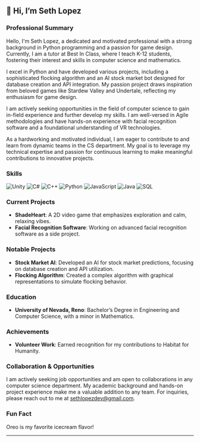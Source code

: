 ## 👋 Hi, I’m Seth Lopez

### Professional Summary

Hello, I'm Seth Lopez, a dedicated and motivated professional with a strong background in Python programming and a passion for game design. Currently, I am a tutor at Best In Class, where I teach K-12 students, fostering their interest and skills in computer science and mathematics.

I excel in Python and have developed various projects, including a sophisticated flocking algorithm and an AI stock market bot designed for database creation and API integration. My passion project draws inspiration from beloved games like Stardew Valley and Undertale, reflecting my enthusiasm for game design.

I am actively seeking opportunities in the field of computer science to gain in-field experience and further develop my skills. I am well-versed in Agile methodologies and have hands-on experience with facial recognition software and a foundational understanding of VR technologies.

As a hardworking and motivated individual, I am eager to contribute to and learn from dynamic teams in the CS department. My goal is to leverage my technical expertise and passion for continuous learning to make meaningful contributions to innovative projects.

### Skills

![Unity](https://img.shields.io/badge/Unity-100000?style=for-the-badge&logo=unity&logoColor=white)
![C#](https://img.shields.io/badge/C%23-239120?style=for-the-badge&logo=c-sharp&logoColor=white)
![C++](https://img.shields.io/badge/C%2B%2B-00599C?style=for-the-badge&logo=c%2B%2B&logoColor=white)
![Python](https://img.shields.io/badge/Python-3776AB?style=for-the-badge&logo=python&logoColor=white)
![JavaScript](https://img.shields.io/badge/JavaScript-323330?style=for-the-badge&logo=javascript&logoColor=F7DF1E)
![Java](https://img.shields.io/badge/Java-007396?style=for-the-badge&logo=java&logoColor=white)
![SQL](https://img.shields.io/badge/SQL-CC2927?style=for-the-badge&logo=microsoft-sql-server&logoColor=white)

### Current Projects

- **ShadeHeart**: A 2D video game that emphasizes exploration and calm, relaxing vibes.
- **Facial Recognition Software**: Working on advanced facial recognition software as a side project.

### Notable Projects

- **Stock Market AI**: Developed an AI for stock market predictions, focusing on database creation and API utilization.
- **Flocking Algorithm**: Created a complex algorithm with graphical representations to simulate flocking behavior.

### Education

- **University of Nevada, Reno**: Bachelor’s Degree in Engineering and Computer Science, with a minor in Mathematics.

### Achievements

- **Volunteer Work**: Earned recognition for my contributions to Habitat for Humanity.

### Collaboration & Opportunities

I am actively seeking job opportunities and am open to collaborations in any computer science department. My academic background and hands-on project experience make me a valuable addition to any team. For inquiries, please reach out to me at [sethlopezdev@gmail.com](mailto:sethlopezdev@gmail.com).

### Fun Fact

Oreo is my favorite icecream flavor!

---
